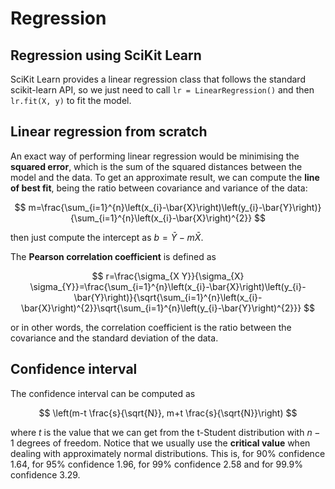 # Regression

## Regression using SciKit Learn

SciKit Learn provides a linear regression class that follows the standard scikit-learn API, so we just need to call `lr = LinearRegression()` and then `lr.fit(X, y)` to fit the model.

## Linear regression from scratch

An exact way of performing linear regression would be minimising the **squared error**, which is the sum of the squared distances between the model and the data.
To get an approximate result, we can compute the **line of best fit**, being the ratio between covariance and variance of the data:

$$
m=\frac{\sum_{i=1}^{n}\left(x_{i}-\bar{X}\right)\left(y_{i}-\bar{Y}\right)}{\sum_{i=1}^{n}\left(x_{i}-\bar{X}\right)^{2}}
$$

then just compute the intercept as $b=\bar{Y}-m \bar{X}$.

The **Pearson correlation coefficient** is defined as

$$
r=\frac{\sigma_{X Y}}{\sigma_{X} \sigma_{Y}}=\frac{\sum_{i=1}^{n}\left(x_{i}-\bar{X}\right)\left(y_{i}-\bar{Y}\right)}{\sqrt{\sum_{i=1}^{n}\left(x_{i}-\bar{X}\right)^{2}}\sqrt{\sum_{i=1}^{n}\left(y_{i}-\bar{Y}\right)^{2}}}
$$

or in other words, the correlation coefficient is the ratio between the covariance and the standard deviation of the data.

## Confidence interval

The confidence interval can be computed as

$$
\left(m-t \frac{s}{\sqrt{N}}, m+t \frac{s}{\sqrt{N}}\right)
$$

where $t$ is the value that we can get from the t-Student distribution with $n-1$ degrees of freedom.
Notice that we usually use the **critical value** when dealing with approximately normal distributions. This is, for 90% confidence $1.64$, for 95% confidence $1.96$, for 99% confidence $2.58$ and for 99.9% confidence $3.29$.
